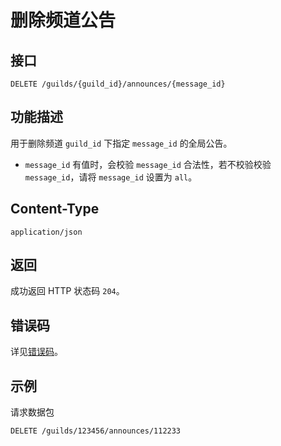 # 删除频道公告

## 接口

`DELETE /guilds/{guild_id}/announces/{message_id}`

## 功能描述

用于删除频道 `guild_id` 下指定 `message_id` 的全局公告。

- `message_id` 有值时，会校验 `message_id` 合法性，若不校验校验 `message_id`，请将 `message_id` 设置为 `all`。

## Content-Type

`application/json`

## 返回

成功返回 HTTP 状态码 `204`。

## 错误码

详见[错误码](../../../../openapi/error/error.md)。

## 示例

请求数据包

```code
DELETE /guilds/123456/announces/112233
```
